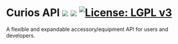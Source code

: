 # Curios API [![](http://cf.way2muchnoise.eu/versions/curios.svg)](https://minecraft.curseforge.com/projects/curios) [![](http://cf.way2muchnoise.eu/short_curios_downloads.svg)](https://minecraft.curseforge.com/projects/curios/files) [![License: LGPL v3](https://img.shields.io/badge/License-LGPL%20v3-blue.svg)](https://www.gnu.org/licenses/lgpl-3.0)
A flexible and expandable accessory/equipment API for users and developers.
